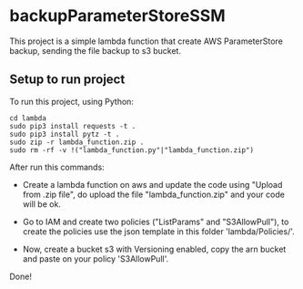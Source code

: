 # backupParameterStoreSSM

This project is a simple lambda function that create AWS ParameterStore backup, sending the file backup to s3 bucket.

## Setup to run project
To run this project, using Python:

```
cd lambda
sudo pip3 install requests -t .
sudo pip3 install pytz -t .
sudo zip -r lambda_function.zip .
sudo rm -rf -v !("lambda_function.py"|"lambda_function.zip")
``` 

After run this commands:

- Create a lambda function on aws and update the code using "Upload from .zip file",  do upload the file "lambda_function.zip" and your code will be ok.

- Go to IAM and create two policies ("ListParams" and "S3AllowPull"), to create the policies use the json template in this folder 'lambda/Policies/'.

- Now, create a bucket s3 with Versioning enabled, copy the arn bucket and paste on your policy 'S3AllowPull'.

Done!

